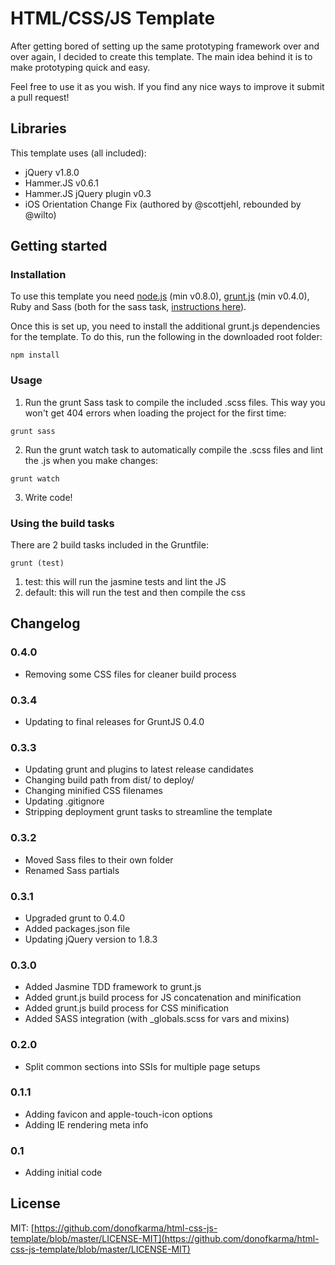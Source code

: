 HTML/CSS/JS Template
====================

After getting bored of setting up the same prototyping framework over and over again, I decided to create this template. The main idea behind it is to make prototyping quick and easy.

Feel free to use it as you wish. If you find any nice ways to improve it submit a pull request!

Libraries
---------------------

This template uses (all included):
- jQuery v1.8.0
- Hammer.JS v0.6.1
- Hammer.JS jQuery plugin v0.3
- iOS Orientation Change Fix (authored by @scottjehl, rebounded by @wilto)

Getting started
---------------------

### Installation

To use this template you need [node.js](http://nodejs.org/download/) (min v0.8.0), [grunt.js](https://github.com/gruntjs/grunt/wiki/Getting-started) (min v0.4.0), Ruby and Sass (both for the sass task, [instructions here](https://github.com/gruntjs/grunt-contrib-sass#the-sass-task)).

Once this is set up, you need to install the additional grunt.js dependencies for the template. To do this, run the following in the downloaded root folder:

`npm install`

### Usage

1) Run the grunt Sass task to compile the included .scss files. This way you won't get 404 errors when loading the project for the first time:

`grunt sass`

2) Run the grunt watch task to automatically compile the .scss files and lint the .js when you make changes:

`grunt watch`

3) Write code!

### Using the build tasks

There are 2 build tasks included in the Gruntfile:

`grunt (test)`

1. test: this will run the jasmine tests and lint the JS
3. default: this will run the test and then compile the css

Changelog
---------------------

### 0.4.0
- Removing some CSS files for cleaner build process

### 0.3.4
- Updating to final releases for GruntJS 0.4.0

### 0.3.3
- Updating grunt and plugins to latest release candidates
- Changing build path from dist/ to deploy/
- Changing minified CSS filenames
- Updating .gitignore
- Stripping deployment grunt tasks to streamline the template

### 0.3.2
- Moved Sass files to their own folder
- Renamed Sass partials

### 0.3.1
- Upgraded grunt to 0.4.0
- Added packages.json file
- Updating jQuery version to 1.8.3

### 0.3.0
- Added Jasmine TDD framework to grunt.js
- Added grunt.js build process for JS concatenation and minification
- Added grunt.js build process for CSS minification
- Added SASS integration (with _globals.scss for vars and mixins)

### 0.2.0
- Split common sections into SSIs for multiple page setups

### 0.1.1
- Adding favicon and apple-touch-icon options
- Adding IE rendering meta info

### 0.1
- Adding initial code

License
---------------------

MIT: [https://github.com/donofkarma/html-css-js-template/blob/master/LICENSE-MIT](https://github.com/donofkarma/html-css-js-template/blob/master/LICENSE-MIT)